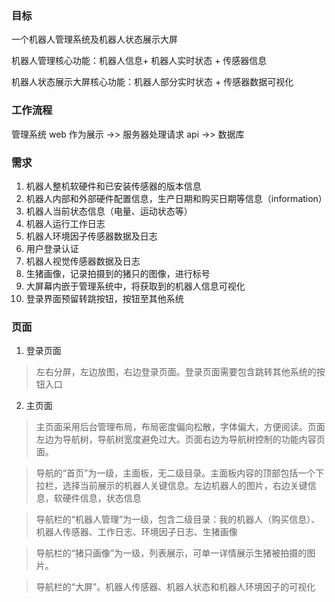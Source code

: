 ### 目标

一个机器人管理系统及机器人状态展示大屏

机器人管理核心功能：机器人信息+ 机器人实时状态 + 传感器信息

机器人状态展示大屏核心功能：机器人部分实时状态 + 传感器数据可视化
### 工作流程

管理系统 web 作为展示 ->> 服务器处理请求 api ->> 数据库

### 需求

1. 机器人整机软硬件和已安装传感器的版本信息
2. 机器人内部和外部硬件配置信息，生产日期和购买日期等信息（information）
2. 机器人当前状态信息（电量、运动状态等）
3. 机器人运行工作日志
3. 机器人环境因子传感器数据及日志
4. 用户登录认证
5. 机器人视觉传感器数据及日志
6. 生猪画像，记录拍摄到的猪只的图像，进行标号
6. 大屏幕内嵌于管理系统中，将获取到的机器人信息可视化
7. 登录界面预留转跳按钮，按钮至其他系统

### 页面

1. 登录页面
> 左右分屏，左边放图，右边登录页面。登录页面需要包含跳转其他系统的按钮入口

2. 主页面
> 主页面采用后台管理布局，布局密度偏向松散，字体偏大，方便阅读。页面左边为导航树，导航树宽度避免过大。页面右边为导航树控制的功能内容页面。

> 导航的“首页”为一级，主面板，无二级目录。主面板内容的顶部包括一个下拉栏，选择当前展示的机器人关键信息。左边机器人的图片，右边关键信息，软硬件信息，状态信息

> 导航栏的“机器人管理”为一级，包含二级目录：我的机器人（购买信息）、机器人传感器、工作日志、环境因子日志、生猪画像

> 导航栏的“猪只画像”为一级，列表展示，可单一详情展示生猪被拍摄的图片。

> 导航栏的“大屏”。机器人传感器、机器人状态和机器人环境因子的可视化
